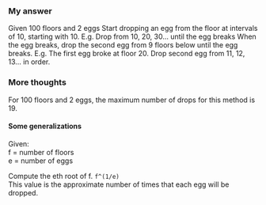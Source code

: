 ### My answer
Given 100 floors and 2 eggs
Start dropping an egg from the floor at intervals of 10, starting with 10.
    E.g. Drop from 10, 20, 30... until the egg breaks
When the egg breaks, drop the second egg from 9 floors below until the egg breaks.
    E.g. The first egg broke at floor 20. Drop second egg from 11, 12, 13... in order.

### More thoughts
For 100 floors and 2 eggs, the maximum number of drops for this method is 19.

#### Some generalizations
Given:  
f = number of floors  
e = number of eggs


Compute the eth root of f. `f^(1/e)`   
This value is the approximate number of times that each egg will be dropped.
